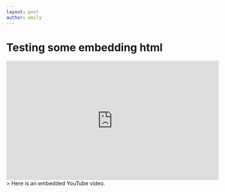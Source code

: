 ```yaml
---
layout: post
author: emily
---
```

# Testing some embedding html
<iframe width="560" height="315" src="https://www.youtube-nocookie.com/embed/fNkxFo5Ef38" frameborder="0" allow="accelerometer; autoplay; encrypted-media; gyroscope; picture-in-picture" allowfullscreen></iframe>
> Here is an embedded YouTube video.